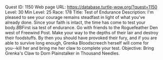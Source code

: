 Quest ID: 1150
Web page URL: https://database.turtle-wow.org/?quest=1150
Level: 30
Min Level: 25
Race: 178
Title: Test of Endurance
Description: I'm pleased to see your courage remains steadfast in light of what you've already done. Since your faith is intact, the time has come to test your body.$B$BFirst isa test of endurance. Go with friends to the Roguefeather Den west of Freewind Post. Make your way to the depths of their lair and destroy their foodstuffs. By then you should have provoked their fury, and if you are able to survive long enough, Grenka Bloodscreech herself will come for you--kill her and bring me her claw to complete your test.
Objective: Bring Grenka's Claw to Dorn Plainstalker in Thousand Needles.

